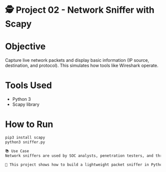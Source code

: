 # 🕵️ Project 02 - Network Sniffer with Scapy

# Objective
Capture live network packets and display basic information (IP source, destination, and protocol). This simulates how tools like Wireshark operate.

# Tools Used
- Python 3
- Scapy library

# How to Run
```bash
pip3 install scapy
python3 sniffer.py

📚 Use Case
Network sniffers are used by SOC analysts, penetration testers, and threat hunters to monitor, inspect, and analyze live traffic for anomalies or sensitive data leakage. They are essential tools for debugging network issues or detecting malware communications.

🧠 This project shows how to build a lightweight packet sniffer in Python, allowing you to understand the basic structure of TCP/IP traffic and identify suspicious patterns in real time.